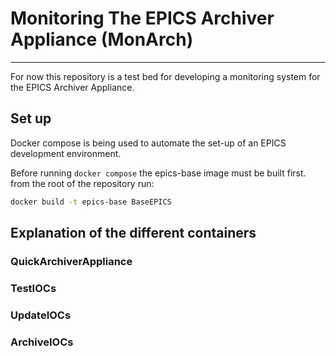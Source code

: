 # Monitoring The EPICS Archiver Appliance (MonArch)
---------------------------------------------------
For now this repository is a test bed for developing a monitoring system for the EPICS Archiver Appliance.
## Set up
Docker compose is being used to automate the set-up of an EPICS development environment.

Before running `docker compose` the epics-base image must be built first.
from the root of the repository run:
```bash
docker build -t epics-base BaseEPICS
```
## Explanation of the different containers
### QuickArchiverAppliance
### TestIOCs
### UpdateIOCs
### ArchiveIOCs




